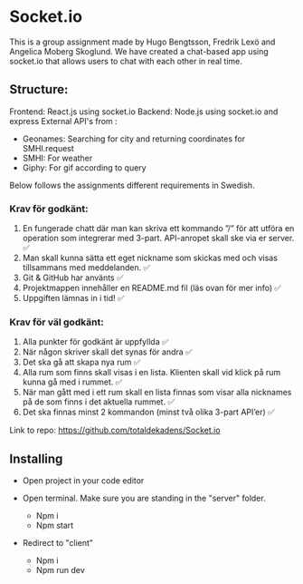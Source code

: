 # Socket.io

This is a group assignment made by Hugo Bengtsson, Fredrik Lexö and Angelica Moberg Skoglund. We have created a chat-based app using socket.io that allows users to chat with each other in real time.

## Structure: 
Frontend: React.js using socket.io
Backend: Node.js using socket.io and express
External API's from : 
* Geonames: Searching for city and returning coordinates for SMHI.request
* SMHI: For weather
* Giphy: For gif according to query

Below follows the assignments different requirements in Swedish.

### Krav för godkänt: 
1. En fungerade chatt där man kan skriva ett kommando ”/” för att utföra en operation som integrerar med 3-part. API-anropet skall ske via er server. ✅ 
2. Man skall kunna sätta ett eget nickname som skickas med och visas tillsammans med meddelanden. ✅ 
3. Git & GitHub har använts ✅ 
4. Projektmappen innehåller en README.md fil (läs ovan för mer info) ✅ 
5. Uppgiften lämnas in i tid! ✅ 

### Krav för väl godkänt: 
1. Alla punkter för godkänt är uppfyllda ✅ 
2. När någon skriver skall det synas för andra ✅ 
3. Det ska gå att skapa nya rum ✅ 
4. Alla rum som finns skall visas i en lista. Klienten skall vid klick på rum kunna gå med i rummet. ✅ 
5. När man gått med i ett rum skall en lista finnas som visar alla nicknames på de som finns i det aktuella rummet. ✅ 
6. Det ska finnas minst 2 kommandon (minst två olika 3-part API’er) ✅ 

Link to repo: https://github.com/totaldekadens/Socket.io

## Installing

* Open project in your code editor

* Open terminal. Make sure you are standing in the "server" folder.
    -	Npm i
    -	Npm start

* Redirect to "client"
    -	Npm i
    -	Npm run dev

